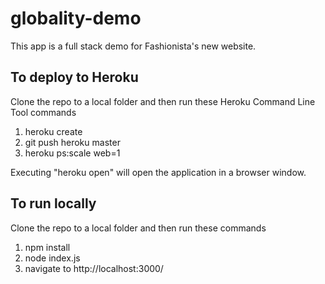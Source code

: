 # globality-demo

This app is a full stack demo for Fashionista's new website.

## To deploy to Heroku
Clone the repo to a local folder and then run these Heroku Command Line Tool commands 
  1. heroku create
  2. git push heroku master
  3. heroku ps:scale web=1

Executing "heroku open" will open the application in a browser window.

## To run locally
Clone the repo to a local folder and then run these commands
  1. npm install
  2. node index.js
  3. navigate to http://localhost:3000/
